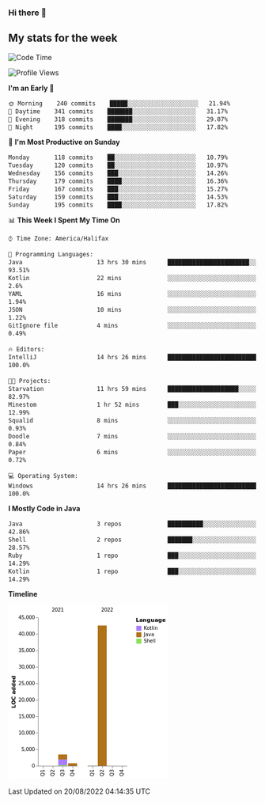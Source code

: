 ### Hi there 👋

## My stats for the week
<!--START_SECTION:waka-->
![Code Time](http://img.shields.io/badge/Code%20Time-384%20hrs%2032%20mins-blue)

![Profile Views](http://img.shields.io/badge/Profile%20Views-0-blue)

**I'm an Early 🐤** 

```text
🌞 Morning    240 commits    █████░░░░░░░░░░░░░░░░░░░░   21.94% 
🌆 Daytime    341 commits    ███████░░░░░░░░░░░░░░░░░░   31.17% 
🌃 Evening    318 commits    ███████░░░░░░░░░░░░░░░░░░   29.07% 
🌙 Night      195 commits    ████░░░░░░░░░░░░░░░░░░░░░   17.82%

```
📅 **I'm Most Productive on Sunday** 

```text
Monday       118 commits    ██░░░░░░░░░░░░░░░░░░░░░░░   10.79% 
Tuesday      120 commits    ██░░░░░░░░░░░░░░░░░░░░░░░   10.97% 
Wednesday    156 commits    ███░░░░░░░░░░░░░░░░░░░░░░   14.26% 
Thursday     179 commits    ████░░░░░░░░░░░░░░░░░░░░░   16.36% 
Friday       167 commits    ███░░░░░░░░░░░░░░░░░░░░░░   15.27% 
Saturday     159 commits    ███░░░░░░░░░░░░░░░░░░░░░░   14.53% 
Sunday       195 commits    ████░░░░░░░░░░░░░░░░░░░░░   17.82%

```


📊 **This Week I Spent My Time On** 

```text
⌚︎ Time Zone: America/Halifax

💬 Programming Languages: 
Java                     13 hrs 30 mins      ███████████████████████░░   93.51% 
Kotlin                   22 mins             ░░░░░░░░░░░░░░░░░░░░░░░░░   2.6% 
YAML                     16 mins             ░░░░░░░░░░░░░░░░░░░░░░░░░   1.94% 
JSON                     10 mins             ░░░░░░░░░░░░░░░░░░░░░░░░░   1.22% 
GitIgnore file           4 mins              ░░░░░░░░░░░░░░░░░░░░░░░░░   0.49%

🔥 Editors: 
IntelliJ                 14 hrs 26 mins      █████████████████████████   100.0%

🐱‍💻 Projects: 
Starvation               11 hrs 59 mins      ████████████████████░░░░░   82.97% 
Minestom                 1 hr 52 mins        ███░░░░░░░░░░░░░░░░░░░░░░   12.99% 
Squalid                  8 mins              ░░░░░░░░░░░░░░░░░░░░░░░░░   0.93% 
Doodle                   7 mins              ░░░░░░░░░░░░░░░░░░░░░░░░░   0.84% 
Paper                    6 mins              ░░░░░░░░░░░░░░░░░░░░░░░░░   0.72%

💻 Operating System: 
Windows                  14 hrs 26 mins      █████████████████████████   100.0%

```

**I Mostly Code in Java** 

```text
Java                     3 repos             ██████████░░░░░░░░░░░░░░░   42.86% 
Shell                    2 repos             ███████░░░░░░░░░░░░░░░░░░   28.57% 
Ruby                     1 repo              ███░░░░░░░░░░░░░░░░░░░░░░   14.29% 
Kotlin                   1 repo              ███░░░░░░░░░░░░░░░░░░░░░░   14.29%

```


**Timeline**

![Chart not found](https://raw.githubusercontent.com/lyndseyy/lyndseyy/main/charts/bar_graph.png) 


 Last Updated on 20/08/2022 04:14:35 UTC
<!--END_SECTION:waka-->